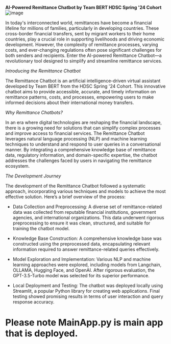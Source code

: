 **AI-Powered Remittance Chatbot by Team BERT HDSC Spring '24 Cohort**
![image](https://github.com/user-attachments/assets/29952299-0a77-4926-af27-bf1831f8bd30)



In today's interconnected world, remittances have become a financial lifeline for millions of families, particularly in developing countries. These cross-border financial transfers, sent by migrant workers to their home countries, play a crucial role in supporting livelihoods and driving economic development. However, the complexity of remittance processes, varying costs, and ever-changing regulations often pose significant challenges for both senders and recipients. Enter the AI-powered Remittance Chatbot—a revolutionary tool designed to simplify and streamline remittance services.

*Introducing the Remittance Chatbot*

The Remittance Chatbot is an artificial intelligence-driven virtual assistant developed by Team BERT from the HDSC Spring '24 Cohort. This innovative chatbot aims to provide accessible, accurate, and timely information on remittance patterns, costs, and processes, empowering users to make informed decisions about their international money transfers.

*Why Remittance Chatbots?*

In an era where digital technologies are reshaping the financial landscape, there is a growing need for solutions that can simplify complex processes and improve access to financial services. The Remittance Chatbot leverages natural language processing (NLP) and machine learning techniques to understand and respond to user queries in a conversational manner. By integrating a comprehensive knowledge base of remittance data, regulatory information, and domain-specific expertise, the chatbot addresses the challenges faced by users in navigating the remittance ecosystem.

*The Development Journey*

The development of the Remittance Chatbot followed a systematic approach, incorporating various techniques and models to achieve the most effective solution. Here’s a brief overview of the process:

* Data Collection and Preprocessing: A diverse set of remittance-related data was collected from reputable financial institutions, government agencies, and international organizations. This data underwent rigorous preprocessing to ensure it was clean, structured, and suitable for training the chatbot model.

* Knowledge Base Construction: A comprehensive knowledge base was constructed using the preprocessed data, encapsulating relevant information required to answer remittance-related queries effectively.

* Model Exploration and Implementation: Various NLP and machine learning approaches were explored, including models from Langchain, OLLAMA, Hugging Face, and OpenAI. After rigorous evaluation, the GPT-3.5-Turbo model was selected for its superior performance.

* Local Deployment and Testing: The chatbot was deployed locally using Streamlit, a popular Python library for creating web applications. Final testing showed promising results in terms of user interaction and query response accuracy.

# Please note MainApp.py is main app that is deployed. 
